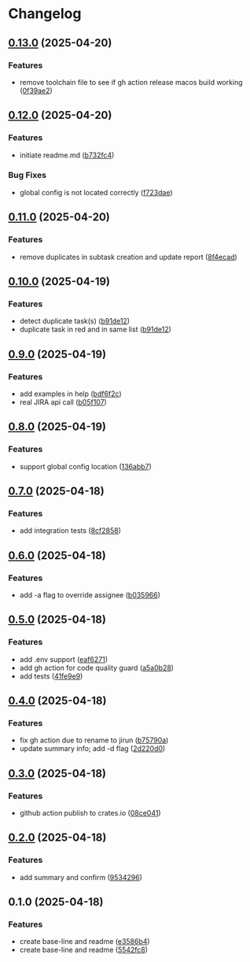 # Changelog

## [0.13.0](https://github.com/xixiaofinland/jirun/compare/v0.12.0...v0.13.0) (2025-04-20)


### Features

* remove toolchain file to see if gh action release macos build working ([0f39ae2](https://github.com/xixiaofinland/jirun/commit/0f39ae295ca956b6ab26c36d0461c84c0b1abd73))

## [0.12.0](https://github.com/xixiaofinland/jirun/compare/v0.11.0...v0.12.0) (2025-04-20)


### Features

* initiate readme.md ([b732fc4](https://github.com/xixiaofinland/jirun/commit/b732fc403d94adbb64c3123456f16ccf19c63633))


### Bug Fixes

* global config is not located correctly ([f723dae](https://github.com/xixiaofinland/jirun/commit/f723daef7b59c67b65cae75f1588203bd002bda4))

## [0.11.0](https://github.com/xixiaofinland/jirun/compare/v0.10.0...v0.11.0) (2025-04-20)


### Features

* remove duplicates in subtask creation and update report ([8f4ecad](https://github.com/xixiaofinland/jirun/commit/8f4ecade612df7d3bba76766722f24b45f2723e6))

## [0.10.0](https://github.com/xixiaofinland/jirun/compare/v0.9.0...v0.10.0) (2025-04-19)


### Features

* detect duplicate task(s) ([b91de12](https://github.com/xixiaofinland/jirun/commit/b91de1232f19de0f383fe1a6c22b524af31f3029))
* duplicate task in red and in same list ([b91de12](https://github.com/xixiaofinland/jirun/commit/b91de1232f19de0f383fe1a6c22b524af31f3029))

## [0.9.0](https://github.com/xixiaofinland/jirun/compare/v0.8.0...v0.9.0) (2025-04-19)


### Features

* add examples in help ([bdf6f2c](https://github.com/xixiaofinland/jirun/commit/bdf6f2c892117561358b63d420c1f2bd95da7a03))
* real JIRA api call ([b05f107](https://github.com/xixiaofinland/jirun/commit/b05f107de42f9d169ed295e76c68eee2c79ac033))

## [0.8.0](https://github.com/xixiaofinland/jirun/compare/v0.7.0...v0.8.0) (2025-04-19)


### Features

* support global config location ([136abb7](https://github.com/xixiaofinland/jirun/commit/136abb72730d3b2f9f5a87acb121d33f6e580edd))

## [0.7.0](https://github.com/xixiaofinland/jirun/compare/v0.6.0...v0.7.0) (2025-04-18)


### Features

* add integration tests ([8cf2858](https://github.com/xixiaofinland/jirun/commit/8cf285850ce4aaa8a6712fba31373bdd2b33ecf2))

## [0.6.0](https://github.com/xixiaofinland/jirun/compare/v0.5.0...v0.6.0) (2025-04-18)


### Features

* add -a flag to override assignee ([b035966](https://github.com/xixiaofinland/jirun/commit/b035966355c8486847f84282517072eb94619e4a))

## [0.5.0](https://github.com/xixiaofinland/jirun/compare/v0.4.0...v0.5.0) (2025-04-18)


### Features

* add .env support ([eaf6271](https://github.com/xixiaofinland/jirun/commit/eaf62716b459cd7fbffe0ceadca58b65e8ecd28b))
* add gh action for code quality guard ([a5a0b28](https://github.com/xixiaofinland/jirun/commit/a5a0b288d64d43c7d20b3ba2611b7d84ea013967))
* add tests ([41fe9e9](https://github.com/xixiaofinland/jirun/commit/41fe9e9b85abcb82e9bf9e2db6de720780e86e59))

## [0.4.0](https://github.com/xixiaofinland/jirun/compare/v0.3.0...v0.4.0) (2025-04-18)


### Features

* fix gh action due to rename to jirun ([b75790a](https://github.com/xixiaofinland/jirun/commit/b75790a84fb2e3d4eca467e485b57534a27a3d06))
* update summary info; add -d flag ([2d220d0](https://github.com/xixiaofinland/jirun/commit/2d220d075bf05928859717188d56a09a3c931064))

## [0.3.0](https://github.com/xixiaofinland/jirun/compare/v0.2.0...v0.3.0) (2025-04-18)


### Features

* github action publish to crates.io ([08ce041](https://github.com/xixiaofinland/jirun/commit/08ce0414f463f6f026cb5e34a476591cfd31c03e))

## [0.2.0](https://github.com/xixiaofinland/jirar/compare/v0.1.0...v0.2.0) (2025-04-18)


### Features

* add summary and confirm ([9534296](https://github.com/xixiaofinland/jirar/commit/9534296b209f8d7f88ddb7a08939eada3a912c17))

## 0.1.0 (2025-04-18)


### Features

* create base-line and readme ([e3586b4](https://github.com/xixiaofinland/jirar/commit/e3586b44a53e12606e6379c0d2ba99c648794b57))
* create base-line and readme ([5542fc8](https://github.com/xixiaofinland/jirar/commit/5542fc8a3d26f216c635d4dcbd3f6b1e6d8ded5a))
